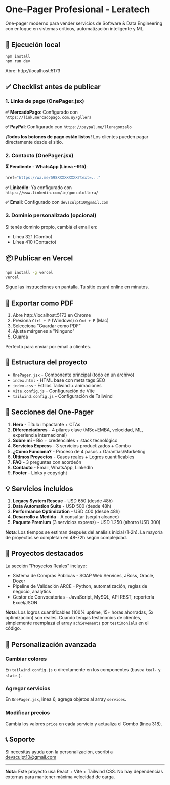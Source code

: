 # One-Pager Profesional - Leratech

One-pager moderno para vender servicios de Software & Data Engineering con enfoque en sistemas críticos, automatización inteligente y ML.

## 🚀 Ejecución local

```bash
npm install
npm run dev
```

Abre: http://localhost:5173

## ✅ Checklist antes de publicar

### 1. Links de pago (OnePager.jsx)

**✅ MercadoPago**: Configurado con `https://link.mercadopago.com.uy/gllera`

**✅ PayPal**: Configurado con `https://paypal.me/lleragonzalo`

**¡Todos los botones de pago están listos!** Los clientes pueden pagar directamente desde el sitio.

### 2. Contacto (OnePager.jsx)

**⏳ Pendiente - WhatsApp (Línea ~915)**:
```javascript
href="https://wa.me/598XXXXXXXXX?text=..."
```

**✅ LinkedIn**: Ya configurado con `https://www.linkedin.com/in/gonzalollera/`

**✅ Email**: Configurado con `devsculpt10@gmail.com`

### 3. Dominio personalizado (opcional)

Si tenés dominio propio, cambiá el email en:
- Línea 321 (Combo)
- Línea 410 (Contacto)

## 📦 Publicar en Vercel

```bash
npm install -g vercel
vercel
```

Sigue las instrucciones en pantalla. Tu sitio estará online en minutos.

## 📄 Exportar como PDF

1. Abre http://localhost:5173 en Chrome
2. Presiona `Ctrl + P` (Windows) o `Cmd + P` (Mac)
3. Selecciona "Guardar como PDF"
4. Ajusta márgenes a "Ninguno"
5. Guarda

Perfecto para enviar por email a clientes.

## 🎨 Estructura del proyecto

- `OnePager.jsx` - Componente principal (todo en un archivo)
- `index.html` - HTML base con meta tags SEO
- `index.css` - Estilos Tailwind + animaciones
- `vite.config.js` - Configuración de Vite
- `tailwind.config.js` - Configuración de Tailwind

## 📐 Secciones del One-Pager

1. **Hero** - Título impactante + CTAs
2. **Diferenciadores** - 4 pilares clave (MSc+EMBA, velocidad, ML, experiencia internacional)
3. **Sobre mí** - Bio + credenciales + stack tecnológico
4. **Servicios Express** - 3 servicios productizados + Combo
5. **¿Cómo Funciona?** - Proceso de 4 pasos + Garantías/Marketing
6. **Últimos Proyectos** - Casos reales + Logros cuantificables
7. **FAQ** - 3 preguntas con acordeón
8. **Contacto** - Email, WhatsApp, LinkedIn
9. **Footer** - Links y copyright

## 💡 Servicios incluidos

1. **Legacy System Rescue** - USD 650 (desde 48h)
2. **Data Automation Suite** - USD 500 (desde 48h)
3. **Performance Optimization** - USD 400 (desde 48h)
4. **Desarrollo a Medida** - A consultar (según alcance)
5. **Paquete Premium** (3 servicios express) - USD 1.250 (ahorro USD 300)

**Nota**: Los tiempos se estiman después del análisis inicial (1-2h). La mayoría de proyectos se completan en 48-72h según complejidad.

## 📂 Proyectos destacados

La sección "Proyectos Reales" incluye:
- Sistema de Compras Públicas - SOAP Web Services, JBoss, Oracle, Dozer
- Pipeline de Validación ARCE - Python, automatización, reglas de negocio, analytics
- Gestor de Convocatorias - JavaScript, MySQL, API REST, reportería Excel/JSON

**Nota**: Los logros cuantificables (100% uptime, 15+ horas ahorradas, 5x optimización) son reales. Cuando tengas testimonios de clientes, simplemente reemplazá el array `achievements` por `testimonials` en el código.

## 🔧 Personalización avanzada

### Cambiar colores
En `tailwind.config.js` o directamente en los componentes (busca `teal-` y `slate-`).

### Agregar servicios
En `OnePager.jsx`, línea 6, agrega objetos al array `services`.

### Modificar precios
Cambia los valores `price` en cada servicio y actualiza el Combo (línea 318).

## 📞 Soporte

Si necesitás ayuda con la personalización, escribí a devsculpt10@gmail.com

---

**Nota**: Este proyecto usa React + Vite + Tailwind CSS. No hay dependencias externas para mantener máxima velocidad de carga.

